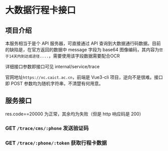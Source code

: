 # 大数据行程卡接口

## 项目介绍
本服务相当于是个 API 服务器，可直接通过 API 查询到大数据通行码数据。目前的缺陷是，在官方返回的数据中 message 字段为 base64 图像编码，其内容为`您于14天内到达或途径....`，需要使用该字段数据需要配合OCR

详细接口参数即接口可见 internal/service/trace

官网地址`https://xc.caict.ac.cn`，前端是 Vue3-cli 项目，逆向不是很难。接口即 POST 参数均为随机字符串，不清楚有何用意。

## 服务接口
res.code==20000 为正常，其余均为失败（但是 http 响应码是 200）

### GET `/trace/cms/:phone` 发送验证码

### GET `/trace/:phone/:token` 获取行程卡数据